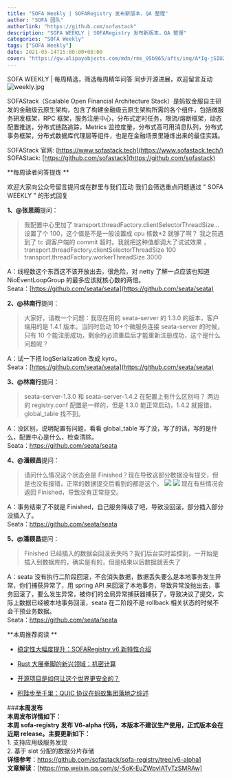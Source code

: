 ```yaml
---
title: "SOFA Weekly | SOFARegistry 发布新版本，QA 整理"
author: "SOFA 团队"
authorlink: "https://github.com/sofastack"
description: "SOFA WEEKLY | SOFARegistry 发布新版本，QA 整理"
categories: "SOFA Weekly"
tags: ["SOFA Weekly"]
date: 2021-05-14T15:00:00+08:00
cover: "https://gw.alipayobjects.com/mdn/rms_95b965/afts/img/A*Ig-jSIUZWx0AAAAAAAAAAAAAARQnAQ"
---
```

SOFA WEEKLY | 每周精选，筛选每周精华问答
同步开源进展，欢迎留言互动
![weekly.jpg](https://gw.alipayobjects.com/mdn/rms_95b965/afts/img/A*ARgKS6SuU7YAAAAAAAAAAAAAARQnAQ)

SOFAStack（Scalable Open Financial Architecture Stack）是蚂蚁金服自主研发的金融级云原生架构，包含了构建金融级云原生架构所需的各个组件，包括微服务研发框架，RPC 框架，服务注册中心，分布式定时任务，限流/熔断框架，动态配置推送，分布式链路追踪，Metrics 监控度量，分布式高可用消息队列，分布式事务框架，分布式数据库代理层等组件，也是在金融场景里锤炼出来的最佳实践。

SOFAStack 官网: [https://www.sofastack.tech](https://www.sofastack.tech/)<br/>
SOFAStack: [https://github.com/sofastack](https://github.com/sofastack)

**每周读者问答提炼 **

欢迎大家向公众号留言提问或在群里与我们互动
我们会筛选重点问题通过 
" SOFA WEEKLY " 的形式回复

**1、@张思雨**提问：

> 我配置中心里加了 
> transport.threadFactory.clientSelectorThreadSize...设置了个 100，这个值是不是一般设置成 cpu 核数*2 就够了啊？ 
> 我之前遇到了 tc 调客户端的 commit 超时。我就把这种值都调大了试试效果 ，
> transport.threadFactory.clientSelectorThreadSize 100 
> transport.threadFactory.workerThreadSize 3000

A：线程数这个东西这不该开放出去，很危险，对 netty 了解一点应该也知道 NioEventLoopGroup 的最多应该就核心数的两倍。<br/>
Seata：[https://github.com/seata/seata](https://github.com/seata/seata)

**2、@林南行**提问：

> 大家好，请教一个问题：我现在用的 seata-server 的 1.3.0 的版本，客户端用的是 1.4.1 版本。当同时启动 10+个微服务连接 seata-server 的时候，只有 10 个能注册成功，剩余的必须重启后才能重新注册成功，这个是什么问题呢？

A：试一下把 logSerialization 改成 kyro。<br/>
Seata：[https://github.com/seata/seata](https://github.com/seata/seata)

**3、@林南行**提问：

> seata-server-1.3.0 和 seata-server-1.4.2 在配置上有什么区别吗？
> 两边的 registry.conf 配置是一样的，但是 1.3.0 能正常启动，1.4.2 就报错，global_table 找不到。

A：没区别，说明配置有问题，看看 global_table 写了没，写了的话，写的是什么，配置中心是什么，检查清除。<br/>
Seata：https://github.com/seata/seata

**4、@潘顾昌**提问：

> 请问什么情况这个状态会是 Finished？现在导致这部分数据没有提交，但是也没有报错，正常的数据提交后看到的都是这个。
> ![](https://gw.alipayobjects.com/mdn/sofastack/afts/img/A*HIE8T5HyI-4AAAAAAAAAAAAAARQnAQ)
> ![](https://gw.alipayobjects.com/mdn/sofastack/afts/img/A*oR2_S6ncqnkAAAAAAAAAAAAAARQnAQ)
> 现在有些情况会返回 Finished，导致没有正常提交。

A：事务结束了不就是 Finished，自己服务降级了吧，导致没回滚，部分插入部分没插入了。<br/>
Seata：https://github.com/seata/seata

**5、@潘顾昌**提问：

> Finished 已经插入的数据会回滚丢失吗？我们后台实时监控到，一开始是插入到数据库的，确实是有的，但是结束以后数据就丢失了

A：seata 没有执行二阶段回滚，不会消失数据，数据丢失要么是本地事务发生异常，你们捕获异常了，用 spring API 来回滚了本地事务，导致异常没抛出去，事务回滚了，要么发生异常，被你们的全局异常捕获器捕获了，导致决议了提交，实际上数据已经被本地事务回滚，seata 在二阶段不是 rollback 相关状态的时候不会干预业务数据。<br/>
Seata：https://github.com/seata/seata

**本周推荐阅读 **

- [稳定性大幅度提升：SOFARegistry v6 新特性介绍](http://mp.weixin.qq.com/s?__biz=MzUzMzU5Mjc1Nw==&mid=2247487799&idx=1&sn=3f2c120cd6d6e653e0d7c2805e2935ae&chksm=faa0feedcdd777fbebe262adc8ce044455e2056945460d06b5d3af3588dfd3403ca2a976fa37&scene=21)

- [Rust 大展拳脚的新兴领域：机密计算](http://mp.weixin.qq.com/s?__biz=MzUzMzU5Mjc1Nw==&mid=2247487576&idx=1&sn=0d0575395476db930dab4e0f75e863e5&chksm=faa0ff82cdd77694a6fc42e47d6f20c20310b26cedc13f104f979acd1f02eb5a37ea9cdc8ea5&scene=21)

- [开源项目是如何让这个世界更安全的？](http://mp.weixin.qq.com/s?__biz=MzUzMzU5Mjc1Nw==&mid=2247487060&idx=1&sn=48ed2ad1c75daecdbf8bf5f8fb71451e&chksm=faa0e18ecdd768989197c482dda02be2a3eb0f3e3dcac40e1de14229bfb782d4984a150ff19b&scene=21)

- [积跬步至千里：QUIC 协议在蚂蚁集团落地之综述](http://mp.weixin.qq.com/s?__biz=MzUzMzU5Mjc1Nw==&mid=2247487717&idx=1&sn=ca9452cdc10989f61afbac2f012ed712&chksm=faa0ff3fcdd77629d8e5c8f6c42af3b4ea227ee3da3d5cdf297b970f51d18b8b1580aac786c3&scene=21)

###**本周发布**<br/>**本周发布详情如下：**<br/>**本周 sofa-registry 发布 V6-alpha 代码，本版本不建议生产使用，正式版本会在近期 release。主要更新如下：**<br/>1. 支持应用级服务发现<br/>2. 基于 slot 分配的数据分片存储<br/>**详细参考**：https://github.com/sofastack/sofa-registry/tree/v6-alpha1 <br/>**文章解读**：[https://mp.weixin.qq.com/s/-5oK-EuZWpvIATvTzSMRAw]
